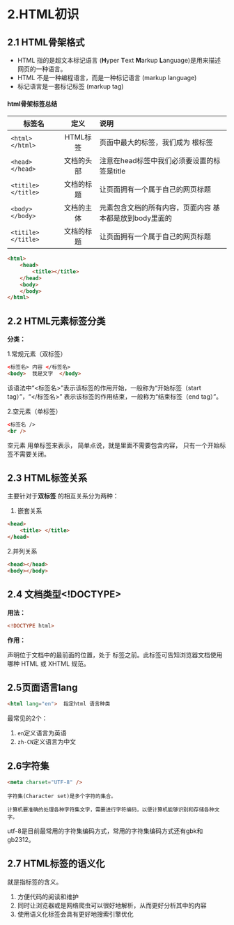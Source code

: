 # 2.HTML初识

## 2.1 HTML骨架格式

- HTML 指的是超文本标记语言 (**H**yper **T**ext **M**arkup **L**anguage)是用来描述网页的一种语言。
- HTML 不是一种编程语言，而是一种标记语言 (markup language)
- 标记语言是一套标记标签 (markup tag)

#### html骨架标签总结

| 标签名             |    定义    | 说明                                                    |
| ------------------ | :--------: | :------------------------------------------------------ |
| `<html></html>`    |  HTML标签  | 页面中最大的标签，我们成为  根标签                      |
| `<head></head>`    | 文档的头部 | 注意在head标签中我们必须要设置的标签是title             |
| `<titile></title>` | 文档的标题 | 让页面拥有一个属于自己的网页标题                        |
| `<body></body>`    | 文档的主体 | 元素包含文档的所有内容，页面内容 基本都是放到body里面的 |
| `<titile></title>` | 文档的标题 | 让页面拥有一个属于自己的网页标题                        |

```html
<html>   
    <head>     
        <title></title>
    </head>
    <body>
    </body>
</html>
```

## 2.2 HTML元素标签分类

**分类：**

1.常规元素（双标签）

```html
<标签名> 内容 </标签名>
<body>  我是文字  </body>
```

  该语法中“<标签名>”表示该标签的作用开始，一般称为“开始标签（start tag）”，“</标签名>” 表示该标签的作用结束，一般称为“结束标签（end tag）”。

2.空元素（单标签）

```html
<标签名 />  
<br />
```

空元素 用单标签来表示， 简单点说，就是里面不需要包含内容， 只有一个开始标签不需要关闭。

## 2.3 HTML标签关系

主要针对于**双标签** 的相互关系分为两种：

1. 嵌套关系

```html
<head>  
    <title> </title>
</head>
```

2.并列关系

```html
<head></head>
<body></body>
```

## 2.4 文档类型<!DOCTYPE>

**用法：**

```html
<!DOCTYPE html> 
```

**作用：**

<!DOCTYPE> 声明位于文档中的最前面的位置，处于 <html> 标签之前。此标签可告知浏览器文档使用哪种 HTML 或 XHTML 规范。

## 2.5页面语言lang

~~~html
<html lang="en">  指定html 语言种类
~~~

最常见的2个：

1. `en`定义语言为英语
2. `zh-CN`定义语言为中文

## 2.6字符集

~~~html
<meta charset="UTF-8" />
~~~

~~~
字符集(Character set)是多个字符的集合。

计算机要准确的处理各种字符集文字，需要进行字符编码，以便计算机能够识别和存储各种文字。
~~~

utf-8是目前最常用的字符集编码方式，常用的字符集编码方式还有gbk和gb2312。

## 2.7 HTML标签的语义化

就是指标签的含义。

1. 方便代码的阅读和维护
2. 同时让浏览器或是网络爬虫可以很好地解析，从而更好分析其中的内容 
3. 使用语义化标签会具有更好地搜索引擎优化 
